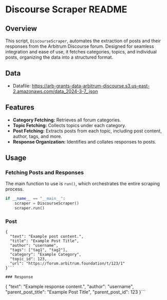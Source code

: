 # Discourse Scraper README

## Overview
This script, `DiscourseScraper`, automates the extraction of posts and their responses from the Arbitrum Discourse forum. Designed for seamless integration and ease of use, it fetches categories, topics, and individual posts, organizing the data into a structured format.

## Data
- Datafile: https://arb-grants-data-arbitrum-discourse.s3.us-east-2.amazonaws.com/data_2024-3-7_.json

## Features
- **Category Fetching:** Retrieves all forum categories.
- **Topic Fetching:** Collects topics under each category.
- **Post Fetching:** Extracts posts from each topic, including post content, author, tags, and more.
- **Response Organization:** Identifies and collates responses to posts.

## Usage

### Fetching Posts and Responses
The main function to use is `run()`, which orchestrates the entire scraping process.

```python
if __name__ == "__main__":
    scraper = DiscourseScraper()
    scraper.run()
```

### Post

```
{
  "text": "Example post content.",
  "title": "Example Post Title",
  "author": "username",
  "tags": ["tag1", "tag2"],
  "category": "Example Category",
  "topic_id": 123,
  "url": "https://forum.arbitrum.foundation/t/123/1"
}```

### Response

```
{
  "text": "Example response content.",
  "author": "username",
  "parent_post_title": "Example Post Title",
  "parent_post_id": 123
}```
